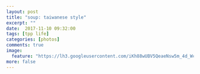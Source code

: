 ```yaml
---
layout: post
title: "soup: taiwanese style"
excerpt: ""
date:  2017-11-10 09:32:00
tags: [tpp life]
categories: [photos]
comments: true
image:
  feature: "https://lh3.googleusercontent.com/iKh88wUBV5QeaeNsw5m_4d_Wchk9kpVY7kKLRxih5t5Njb9wRLSdDzbluikfzcEXc1eqDA8vFyXPbxlZ5cIWfVr-RDIm7FOiYoecjEvisCug4sDCIZ0-oy4zXQwgwVH6HrGlSTHgqYmqmnoUjxwFQ_oWvnQhBnXfqVrfVGyDW2vEQ-dtzfGkU3cIOHJbbognveONTBm_2lrjP8S0BgBEn81X9PREXG4JTEKfJVaTCEeE6bqv3zYaKl9SiPmMiKO3qAadQDPnlWr9eITm9qsf0mzP-rw1j7xsjXVJq1qrPNngJWQrBQA-U6sLPIfxnLMyF_44yAIC-jnbRY46Ri447jE2-OSQbgO9kmvtEJ9RWXt0odzxYF1eW68JOe2ZGt5rAu-ioxL72viUlYw_pFOPHhAqSNlWNDwwYL_hBB3L__LopdoneLUehFM9u5Db-MFh4l5jucUzTL-_2hSaRaxFUUnwxGsOglQTjwgzX-_ix2Jto0mr3KeAMC8fW6tNoR4OHY8zYke_Hn1bykmDs4_CaWhJy3sjPFSpP0Y-tS_S_CmE7CZ1otswYpQ2P6UtlqvDYAxHOjEe-7DyOc22XoIdLEQV2tbJKMMI9FgPpX7h3YagxnZs86GLilDAxBOOQPRBLLKdEWxMCBvrHkCryV1eH2uH1fVQ6nEVYstO=w684-h1026-no"
more: false
---
```

